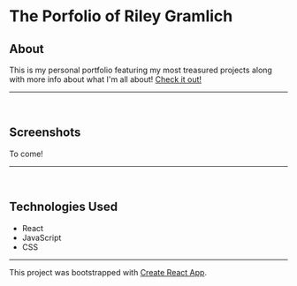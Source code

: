 # The Porfolio of Riley Gramlich

## About

This is my personal portfolio featuring my most treasured projects along with more info about what I'm all about!  [Check it out!]()

---

<br>

## Screenshots


To come!

---
<br>


## Technologies Used
- React
- JavaScript
- CSS

---

This project was bootstrapped with [Create React App](https://github.com/facebook/create-react-app).